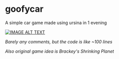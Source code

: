 # goofycar
A simple car game made using ursina in 1 evening

[![IMAGE ALT TEXT](https://i9.ytimg.com/vi/_frqjqElpns/mqdefault.jpg?sqp=CLjMn6YG-oaymwEmCMACELQB8quKqQMa8AEB-AH-CYAC0AWKAgwIABABGFUgYihlMA8=&rs=AOn4CLCRaamjtnRzp5hFOFXn1r0rga_TNA)](https://youtu.be/_frqjqElpns)

*Barely any comments, but the code is like ~100 lines*

*Also original game idea is Brackey's Shrinking Planet*
